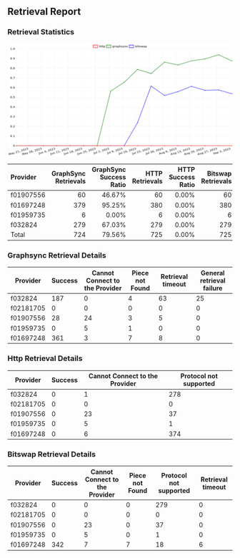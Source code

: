 ## Retrieval Report
### Retrieval Statistics
<img src="https://raw.githubusercontent.com/data-preservation-programs/filplus-checker-assets/main/filecoin-project/filecoin-plus-large-datasets/issues/1563/1694100033957.png"/>

| Provider  | GraphSync Retrievals | GraphSync Success Ratio | HTTP Retrievals | HTTP Success Ratio | Bitswap Retrievals | Bitswap Success Ratio |
| :-------- | -------------------: | ----------------------: | --------------: | -----------------: | -----------------: | --------------------: |
| f01907556 |                   60 |                  46.67% |              60 |              0.00% |                 60 |                 0.00% |
| f01697248 |                  379 |                  95.25% |             380 |              0.00% |                380 |                90.00% |
| f01959735 |                    6 |                   0.00% |               6 |              0.00% |                  6 |                 0.00% |
| f032824   |                  279 |                  67.03% |             279 |              0.00% |                279 |                 0.00% |
| Total     |                  724 |                  79.56% |             725 |              0.00% |                725 |                47.17% |

### Graphsync Retrieval Details
| Provider  | Success | Cannot Connect to the Provider | Piece not Found | Retrieval timeout | General retrieval failure |
| --------- | ------- | ------------------------------ | --------------- | ----------------- | ------------------------- |
| f032824   | 187     | 0                              | 4               | 63                | 25                        |
| f02181705 | 0       | 0                              | 0               | 0                 | 0                         |
| f01907556 | 28      | 24                             | 3               | 5                 | 0                         |
| f01959735 | 0       | 5                              | 1               | 0                 | 0                         |
| f01697248 | 361     | 3                              | 7               | 8                 | 0                         |

### Http Retrieval Details
| Provider  | Success | Cannot Connect to the Provider | Protocol not supported |
| --------- | ------- | ------------------------------ | ---------------------- |
| f032824   | 0       | 1                              | 278                    |
| f02181705 | 0       | 0                              | 0                      |
| f01907556 | 0       | 23                             | 37                     |
| f01959735 | 0       | 5                              | 1                      |
| f01697248 | 0       | 6                              | 374                    |

### Bitswap Retrieval Details
| Provider  | Success | Cannot Connect to the Provider | Piece not Found | Protocol not supported | Retrieval timeout |
| --------- | ------- | ------------------------------ | --------------- | ---------------------- | ----------------- |
| f032824   | 0       | 0                              | 0               | 279                    | 0                 |
| f02181705 | 0       | 0                              | 0               | 0                      | 0                 |
| f01907556 | 0       | 23                             | 0               | 37                     | 0                 |
| f01959735 | 0       | 5                              | 0               | 1                      | 0                 |
| f01697248 | 342     | 7                              | 7               | 18                     | 6                 |
